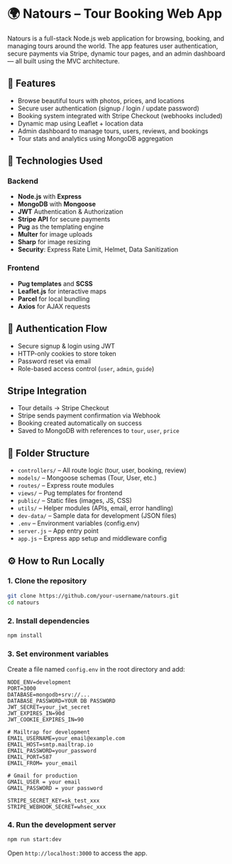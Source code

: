 # 🌍 Natours – Tour Booking Web App

Natours is a full-stack Node.js web application for browsing, booking, and managing tours around the world. The app features user authentication, secure payments via Stripe, dynamic tour pages, and an admin dashboard — all built using the MVC architecture.

## 🚀 Features

- Browse beautiful tours with photos, prices, and locations
- Secure user authentication (signup / login / update password)
- Booking system integrated with Stripe Checkout (webhooks included)
- Dynamic map using Leaflet + location data
- Admin dashboard to manage tours, users, reviews, and bookings
- Tour stats and analytics using MongoDB aggregation

## 🚀 Technologies Used

### Backend

- **Node.js** with **Express**
- **MongoDB** with **Mongoose**
- **JWT** Authentication & Authorization
- **Stripe API** for secure payments
- **Pug** as the templating engine
- **Multer** for image uploads
- **Sharp** for image resizing
- **Security**: Express Rate Limit, Helmet, Data Sanitization

### Frontend

- **Pug templates** and **SCSS**
- **Leaflet.js** for interactive maps
- **Parcel** for local bundling
- **Axios** for AJAX requests

## 🔐 Authentication Flow

- Secure signup & login using JWT
- HTTP-only cookies to store token
- Password reset via email
- Role-based access control (`user`, `admin`, `guide`)

## Stripe Integration

- Tour details → Stripe Checkout
- Stripe sends payment confirmation via Webhook
- Booking created automatically on success
- Saved to MongoDB with references to `tour`, `user`, `price`

## 📁 Folder Structure

- `controllers/` – All route logic (tour, user, booking, review)
- `models/` – Mongoose schemas (Tour, User, etc.)
- `routes/` – Express route modules
- `views/` – Pug templates for frontend
- `public/` – Static files (images, JS, CSS)
- `utils/` – Helper modules (APIs, email, error handling)
- `dev-data/` – Sample data for development (JSON files)
- `.env` – Environment variables (config.env)
- `server.js` – App entry point
- `app.js` – Express app setup and middleware config

## ⚙️ How to Run Locally

### 1. Clone the repository

```bash
git clone https://github.com/your-username/natours.git
cd natours
```

### 2. Install dependencies

```bash
npm install
```

### 3. Set environment variables

Create a file named `config.env` in the root directory and add:

```env
NODE_ENV=development
PORT=3000
DATABASE=mongodb+srv://...
DATABASE_PASSWORD=YOUR DB PASSWORD
JWT_SECRET=your_jwt_secret
JWT_EXPIRES_IN=90d
JWT_COOKIE_EXPIRES_IN=90

# Mailtrap for development
EMAIL_USERNAME=your_email@example.com
EMAIL_HOST=smtp.mailtrap.io
EMAIL_PASSWORD=your_password
EMAIL_PORT=587
EMAIL_FROM= your_email

# Gmail for production
GMAIL_USER = your email
GMAIL_PASSWORD = your password

STRIPE_SECRET_KEY=sk_test_xxx
STRIPE_WEBHOOK_SECRET=whsec_xxx
```

### 4. Run the development server

```bash
npm run start:dev
```

Open `http://localhost:3000` to access the app.
